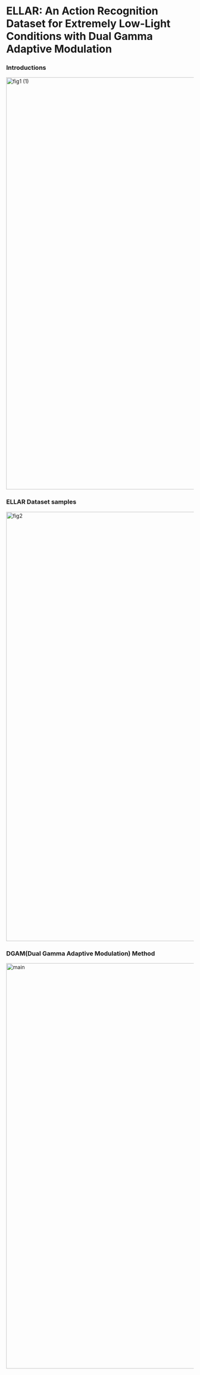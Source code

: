 # ELLAR: An Action Recognition Dataset for Extremely Low-Light Conditions with Dual Gamma Adaptive Modulation

### Introductions
<img width="1105" alt="fig1 (1)" src="https://github.com/user-attachments/assets/5cc60403-c6f6-4b47-a924-09fd6600fa34">

### ELLAR Dataset samples
<img width="1151" alt="fig2" src="https://github.com/user-attachments/assets/cb30b116-e344-4df4-9e10-9d944aa9c5e1">


### DGAM(Dual Gamma Adaptive Modulation) Method
<img width="1087" alt="main" src="https://github.com/user-attachments/assets/12c0a843-138f-49b5-9526-40ef4814e04b">


